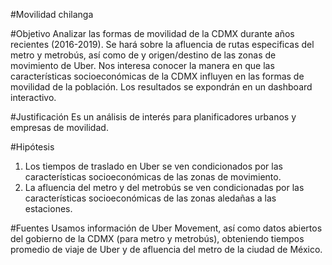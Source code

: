 #Movilidad chilanga

#Objetivo
Analizar las formas de movilidad de la CDMX durante años recientes (2016-2019). Se hará sobre la afluencia de rutas especificas del metro y metrobús, así como de y origen/destino de las zonas de movimiento de Uber. Nos interesa conocer la manera en que las características socioeconómicas de la CDMX influyen en las formas de movilidad de la población.
Los resultados se expondrán en un dashboard interactivo.

#Justificación
Es un análisis de interés para planificadores urbanos y empresas de movilidad. 


#Hipótesis
1. Los tiempos de traslado en Uber se ven condicionados por las características socioeconómicas de las zonas de movimiento. 
2. La afluencia del metro y del metrobús se ven condicionadas por las características socioeconómicas de las zonas aledañas a las estaciones. 

#Fuentes
Usamos información de Uber Movement, así como datos abiertos del gobierno de la CDMX (para metro y metrobús), obteniendo tiempos promedio de viaje de Uber y de afluencia del metro de la ciudad de México.


